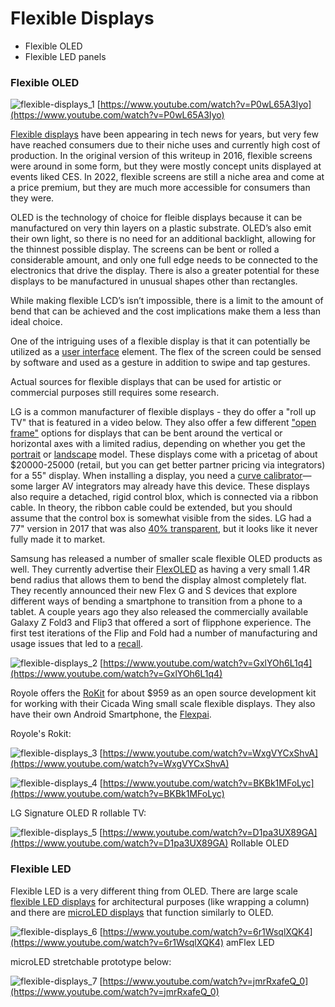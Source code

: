 # Flexible Displays

* Flexible OLED
* Flexible LED panels

### Flexible OLED

![flexible-displays_1](../../video_embed_images/flexible-displays_1.jpg) [https://www.youtube.com/watch?v=P0wL65A3Iyo](https://www.youtube.com/watch?v=P0wL65A3Iyo)

[Flexible displays](https://en.wikipedia.org/wiki/Flexible\_display) have been appearing in tech news for years, but very few have reached consumers due to their niche uses and currently high cost of production. In the original version of this writeup in 2016, flexible screens were around in some form, but they were mostly concept units displayed at events liked CES. In 2022, flexible screens are still a niche area and come at a price premium, but they are much more accessible for consumers than they were.

OLED is the technology of choice for fleible displays because it can be manufactured on very thin layers on a plastic substrate. OLED’s also emit their own light, so there is no need for an additional backlight, allowing for the thinnest possible display. The screens can be bent or rolled a considerable amount, and only one full edge needs to be connected to the electronics that drive the display. There is also a greater potential for these displays to be manufactured in unusual shapes other than rectangles.

While making flexible LCD’s isn’t impossible, there is a limit to the amount of bend that can be achieved and the cost implications make them a less than ideal choice.

One of the intriguing uses of a flexible display is that it can potentially be utilized as a [user interface](http://www.theverge.com/2016/5/5/11604680/holoflex-flexible-holographic-smartphone) element. The flex of the screen could be sensed by software and used as a gesture in addition to swipe and tap gestures.&#x20;

Actual sources for flexible displays that can be used for artistic or commercial purposes still requires some research.&#x20;

LG is a common manufacturer of flexible displays - they do offer a "roll up TV" that is featured in a video below. They also offer a few different ["open frame"](https://www.lg.com/us/business/oled-displays/lg-55EF5E-L) options for displays that can be bent around the vertical or horizontal axes with a limited radius, depending on whether you get the [portrait](https://www.lg.com/us/business/lg-oled-displays/lg-55ef5f-p) or [landscape](https://www.lg.com/us/business/oled-displays/lg-55EF5E-L) model. These displays come with a pricetag of about $20000-25000 (retail, but you can get better partner pricing via integrators) for a 55" display. When installing a display, you need a [curve calibrator](https://www.lg.com/global/business/oled-signage/lg-55ef5g-l#:~:text=The%2055EF5G%20series%20enables,build%20an%20eyecatching%20landmark.)—some larger AV integrators may already have this device. These displays also require a detached, rigid control blox, which is connected via a ribbon cable. In theory, the ribbon cable could be extended, but you should assume that the control box is somewhat visible from the sides. LG had a 77" version in 2017 that was also [40% transparent](https://www.pocket-lint.com/tv/news/lg/159542-lg-c2-oled-tv-range-includes-world-s-first-42-inch-model-that-s-great-for-gamers), but it looks like it never fully made it to market.

Samsung has released a number of smaller scale flexible OLED products as well. They currently advertise their [FlexOLED](https://oledera.samsungdisplay.com/eng/flex-oled/) as having a very small 1.4R bend radius that allows them to bend the display almost completely flat. They recently announced their new Flex G and S devices that explore different ways of bending a smartphone to transition from a phone to a tablet. A couple years ago they also released the commercially available Galaxy Z Fold3 and Flip3 that offered a sort of flipphone experience. The first test iterations of the Flip and Fold had a number of manufacturing and usage issues that led to a [recall](https://www.gsmarena.com/samsung\_is\_recalling\_all\_galaxy\_fold\_review\_units-news-36706.php).

![flexible-displays_2](../../video_embed_images/flexible-displays_2.jpg) [https://www.youtube.com/watch?v=GxlYOh6L1q4](https://www.youtube.com/watch?v=GxlYOh6L1q4)

Royole offers the [RoKit](https://www.google.com/search?client=safari\&rls=en\&q=royole+rokit\&ie=UTF-8\&oe=UTF-8) for about $959 as an open source development kit for working with their Cicada Wing small scale flexible displays. They also have their own Android Smartphone, the [Flexpai](https://global.royole.com/us/flexpai).

Royole's Rokit:

![flexible-displays_3](../../video_embed_images/flexible-displays_3.jpg) [https://www.youtube.com/watch?v=WxgVYCxShvA](https://www.youtube.com/watch?v=WxgVYCxShvA)

![flexible-displays_4](../../video_embed_images/flexible-displays_4.jpg) [https://www.youtube.com/watch?v=BKBk1MFoLyc](https://www.youtube.com/watch?v=BKBk1MFoLyc)

LG Signature OLED R rollable TV:

![flexible-displays_5](../../video_embed_images/flexible-displays_5.jpg) [https://www.youtube.com/watch?v=D1pa3UX89GA](https://www.youtube.com/watch?v=D1pa3UX89GA)
Rollable OLED


### Flexible LED

Flexible LED is a very different thing from OLED. There are large scale [flexible LED displays](https://designledpro.com/amflex/) for architectural purposes (like wrapping a column) and there are [microLED displays](https://www.microled-info.com/tags/flexible-microled) that function similarly to OLED.&#x20;

![flexible-displays_6](../../video_embed_images/flexible-displays_6.jpg) [https://www.youtube.com/watch?v=6r1WsqlXQK4](https://www.youtube.com/watch?v=6r1WsqlXQK4)
amFlex LED


microLED stretchable prototype below:

![flexible-displays_7](../../video_embed_images/flexible-displays_7.jpg) [https://www.youtube.com/watch?v=jmrRxafeQ_0](https://www.youtube.com/watch?v=jmrRxafeQ_0)
